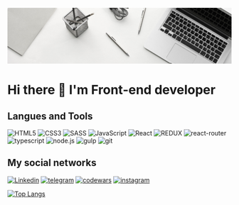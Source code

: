 ![Header](https://github.com/S1lenc1995/s1lenc1995/blob/main/assets/linkedinheaders-desktop.jpg)


# Hi there 👋 I'm Front-end developer


## Langues and Tools
![HTML5](https://img.shields.io/badge/-HTML5-090909?style=for-the-badge&logo=HTML5)
![CSS3](https://img.shields.io/badge/-CSS3-090909?style=for-the-badge&logo=CSS3)
![SASS](https://img.shields.io/badge/-SASS-090909?style=for-the-badge&logo=SASS)
![JavaScript](https://img.shields.io/badge/-JavaScript-090909?style=for-the-badge&logo=JavaScript)
![React](https://img.shields.io/badge/-React-090909?style=for-the-badge&logo=react)
![REDUX](https://img.shields.io/badge/-Redux-090909?style=for-the-badge&logo=redux)
![react-router](https://img.shields.io/badge/-reactrouter-090909?style=for-the-badge&logo=react-router)
![typescript](https://img.shields.io/badge/-typescript-090909?style=for-the-badge&logo=typescript)
![node.js](https://img.shields.io/badge/-node.js-090909?style=for-the-badge&logo=node.js)
![gulp](https://img.shields.io/badge/-gulp-090909?style=for-the-badge&logo=gulp)
![git](https://img.shields.io/badge/-git-090909?style=for-the-badge&logo=git)


## My social networks

[![Linkedin](https://img.shields.io/badge/-Linkedin-090909?style=for-the-badge&logo=Linkedin)](https://www.linkedin.com/in/bohdan-kletskyi-22230b261/)
[![telegram](https://img.shields.io/badge/-telegram-090909?style=for-the-badge&logo=telegram)](https://t.me/underwater349)
[![codewars](https://img.shields.io/badge/-codewars-090909?style=for-the-badge&logo=codewars)](https://www.codewars.com/users/underwater349)
[![instagram](https://img.shields.io/badge/-instagram-090909?style=for-the-badge&logo=instagram)](https://www.instagram.com/this_is_s1lenc/)


[![Top Langs](https://github-readme-stats.vercel.app/api/top-langs/?username=s1lenc1995&layout=compact)](https://github.com/s1lenc1995/github-readme-stats)